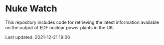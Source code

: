 # Nuke Watch

This repository includes code for retrieving the latest information available on the output of EDF nuclear power plants in the UK.

Last updated: 2021-12-21 19:06